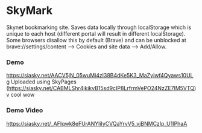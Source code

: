 # SkyMark
 Skynet bookmarking site. Saves data locally through localStorage which is unique to each host (different portal will result in different localStorage).
 Some browsers disallow this by default (Brave) and can be unblocked at brave://settings/content --> Cookies and site data --> Add/Allow.

### Demo
https://siasky.net/AACV5jN_05wuMi4zl38B4dKe5K3_MaZyiwf4Qyaws10ULg
Uploaded using SkyPages (https://siasky.net/CABMLShr4jkikvB15sd9cIP8LrfrmVePO24NzZE7lM5VTQ) v cool wow

### Demo Video
https://siasky.net/_AFIqwk8eFUrANYliIyCVQaYrvV5_vjBNMCzIp_U1IPhaA